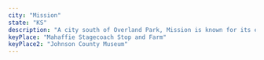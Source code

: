 ```yaml
---
city: "Mission"
state: "KS"
description: "A city south of Overland Park, Mission is known for its excellent schools, family-friendly atmosphere, and proximity to shopping and dining options. It's also home to the Mission Tree Sanctuary, a popular spot for hiking and biking."
keyPlace: "Mahaffie Stagecoach Stop and Farm"
keyPlace2: "Johnson County Museum"
---
```

